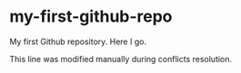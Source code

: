 # my-first-github-repo
My first Github repository. Here I go.

This line was modified manually during conflicts resolution.
